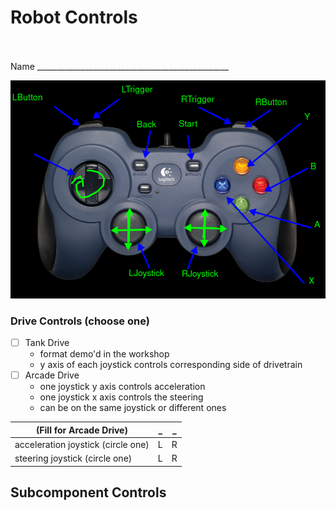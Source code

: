 # Robot Controls
<br><br>
Name ________________________________________________

![](controller.png)

### Drive Controls (choose one)
- [ ] Tank Drive
  - format demo'd in the workshop
  - y axis of each joystick controls corresponding side of drivetrain
- [ ] Arcade Drive
    - one joystick y axis controls acceleration
    - one joystick x axis controls the steering
    - can be on the same joystick or different ones
    
(Fill for Arcade Drive) | _ | _
--|--|--
acceleration joystick (circle one) | L | R 
steering joystick (circle one) | L | R 

## Subcomponent Controls
